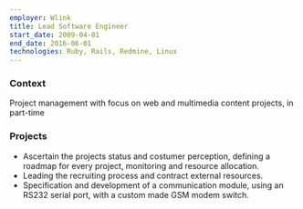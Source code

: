 ```yaml
---
employer: Wlink
title: Lead Software Engineer
start_date: 2009-04-01
end_date: 2016-06-01
technologies: Ruby, Rails, Redmine, Linux
---
```


### Context
Project management with focus on web and multimedia content projects, in part-time

### Projects
* Ascertain the projects status and costumer perception, defining a roadmap for every project, monitoring and resource allocation.
* Leading the recruiting process and contract external resources.
* Specification and development of a communication module, using an RS232 serial port, with a custom made GSM modem switch.
